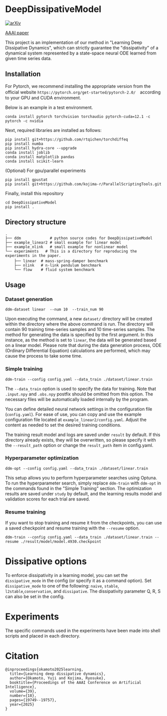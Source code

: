 # DeepDissipativeModel

[![arXiv](https://img.shields.io/badge/arXiv-2408.11479-b31b1b.svg)](https://arxiv.org/abs/2408.11479)

[AAAI paper](https://ojs.aaai.org/index.php/AAAI/article/view/34175/36330)

This project is an implementation of our method in "Learning Deep Dissipative Dynamics", which can strictly guarantee the "dissipativity" of a dynamical system represented by a state-space neural ODE learned from given time series data.

## Installation
For Pytorch, we recommend installing the appropriate version from the official website `https://pytorch.org/get-started/pytorch-2.0/`　according to your GPU and CUDA environment.

Below is an example in a test environment.
```
conda install pytorch torchvision torchaudio pytorch-cuda=12.1 -c pytorch -c nvidia
```

Next, required libraries are installed as follows:
```
pip install git+https://github.com/rtqichen/torchdiffeq
pip install numba
pip install hydra-core --upgrade
conda install joblib
conda install matplotlib pandas
conda install scikit-learn
```

(Optional) For gpu/parallel experiments
```
pip install gpustat
pip install git+https://github.com/kojima-r/ParallelScriptingTools.git
```

Finally, install this repository
```
cd DeepDissipativeModel
pip install .
```

## Directory structure
```
.
├── ddm             # python source codes for DeepDissipativeModel
├── example_linear2 # small example for linear model
├── example_nlink   # small example for nonlinear model
└── experiments   # This is a directory for reproducing the experiments in the paper.
    ├── linear  # mass-spring-damper benchmark　
    ├── nlink   # n-link pendulum benchmark
    └── flow    # fluid system benchmark
```

## Usage
### Dataset generation 
```
ddm-dataset linear  --num 10  --train_num 90
```
Upon executing the command, a new `dataset/` directory will be created within the directory where the above command is run.
The directory will contain 90 training time-series samples and 10  time-series samples.
The method for generating the data is specified by the first argument.
In this instance, as the method is set to `linear`, the data will be generated based on a linear model.
Please note that during the data generation process, ODE (Ordinary Differential Equation) calculations are performed, which may cause the process to take some time.

### Simple training 
```
ddm-train --config config.yaml --data_train ./dataset/linear.train
```
The `--data_train` option is used to specify the data for training.
Note that `.input.npy` and `.obs.npy` postfix should be omitted from this option.
The necessary files will be automatically loaded internally by the program.

You can define detailed neural network settings in the configuration file (`config.yaml`).
For ease of use, you can copy and use the example configuration file located at `example_linear2/config.yaml`.
Adjust the content as needed to set the desired training conditions.

The training result model and logs are saved under `result` by default.
If this directory already exists, they will be overwritten, so please specify it with the `--result_path` option or change the `result_path` item in config.yaml.

### Hyperparameter optimization
```
ddm-opt --config config.yaml --data_train ./dataset/linear.train
```

This setup allows you to perform hyperparameter searches using Optuna.
To run the hyperparameter search, simply replace `ddm-train` with `ddm-opt` in the commands found in the "Simple Training" section.
The optimization results are saved under `study` by default, and the learning results model and validation scores for each trial are saved.


### Resume training 

If you want to stop training and resume it from the checkpoints, you can use a saved checkpoint and resume training with the `--resume` option.
```
ddm-train --config config.yaml --data_train ./dataset/linear.train --resume ./result/model/model.4930.checkpoint
```
# Dissipative options

To enforce dissipativity in a learning model,
you can set the `dissipative_mode` in the config (or specify it as a command option).
Set `dissipative_mode` to one of the following: `naive`, `stable`, `l2stable`,`conservation`, and `dissipative`.
The dissipativity parameter Q, R, S can also be set in the config.

# Experiments
The specific commands used in the experiments have been made into shell scripts and placed in each directory.

# Citation
```
@inproceedings{okamoto2025learning,
  title={Learning deep dissipative dynamics},
  author={Okamoto, Yuji and Kojima, Ryosuke},
  booktitle={Proceedings of the AAAI Conference on Artificial Intelligence},
  volume={39},
  number={18},
  pages={19749--19757},
  year={2025}
}
```
